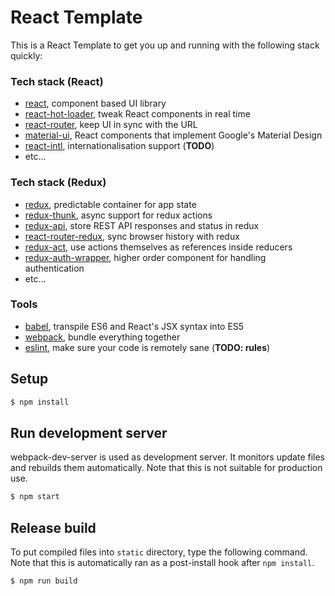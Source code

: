 # React Template

This is a React Template to get you up and running with the following
stack quickly:

### Tech stack (React)
* [react](https://facebook.github.io/react/), component based UI library
* [react-hot-loader](http://gaearon.github.io/react-hot-loader/), tweak React components in real time
* [react-router](https://github.com/ReactTraining/react-router), keep UI in sync with the URL
* [material-ui](http://www.material-ui.com/), React components that implement Google's Material Design
* [react-intl](https://github.com/yahoo/react-intl), internationalisation support (**TODO**)
* etc...

### Tech stack (Redux)
* [redux](http://redux.js.org/), predictable container for app state
* [redux-thunk](https://github.com/gaearon/redux-thunk), async support for redux actions
* [redux-api](https://github.com/lexich/redux-api), store REST API responses and status in redux
* [react-router-redux](https://github.com/reactjs/react-router-redux), sync browser history with redux
* [redux-act](https://github.com/pauldijou/redux-act), use actions themselves as references inside reducers
* [redux-auth-wrapper](https://github.com/mjrussell/redux-auth-wrapper), higher order component for handling authentication
* etc...

### Tools
* [babel](https://babeljs.io/), transpile ES6 and React's JSX syntax into ES5
* [webpack](https://webpack.github.io/), bundle everything together
* [eslint](http://eslint.org/), make sure your code is remotely sane (**TODO: rules**)

## Setup
```bash
$ npm install
```

## Run development server
webpack-dev-server is used as development server.
It monitors update files and rebuilds them automatically.
Note that this is not suitable for production use.

```bash
$ npm start
```

## Release build
To put compiled files into `static` directory, type the following command.
Note that this is automatically ran as a post-install hook after `npm install`.

```bash
$ npm run build
```

